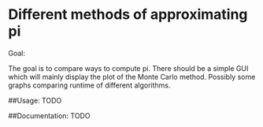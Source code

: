 # Different methods of approximating pi
Goal:

The goal is to compare ways to compute pi.
There should be a simple GUI which will mainly display the plot of the Monte Carlo method.
Possibly some graphs comparing runtime of different algorithms.

##Usage: 
TODO 

##Documentation: 
TODO


